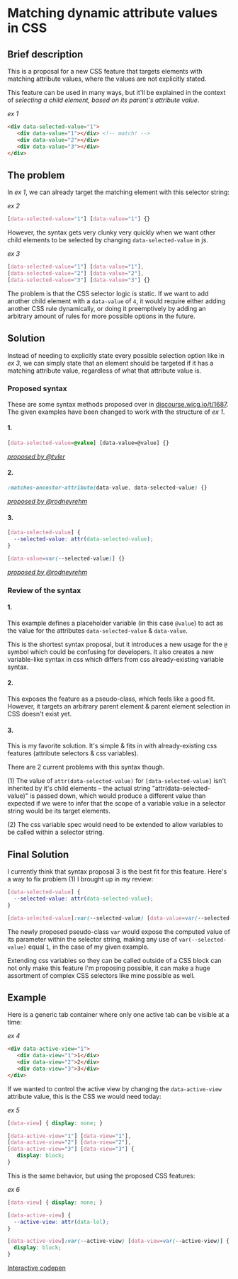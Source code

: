 # Matching dynamic attribute values in CSS

## Brief description
This is a proposal for a new CSS feature that targets elements with matching attribute values, where the values are not explicitly stated.

This feature can be used in many ways, but it'll be explained in the context of _selecting a child element, based on its parent's attribute value_.

_ex 1_
``` html
<div data-selected-value="1">
   <div data-value="1"></div> <!-- match! -->
   <div data-value="2"></div>
   <div data-value="3"></div>
</div>
```

## The problem

In _ex 1_, we can already target the matching element with this selector string:

_ex 2_
``` css
[data-selected-value="1"] [data-value="1"] {}
```

However, the syntax gets very clunky very quickly when we want other child elements to be selected by changing `data-selected-value` in js.

_ex 3_
``` css
[data-selected-value="1"] [data-value="1"],
[data-selected-value="2"] [data-value="2"],
[data-selected-value="3"] [data-value="3"] {}
```

The problem is that the CSS selector logic is static. If we want to add another child element with a `data-value` of `4`, it would require either adding another CSS rule dynamically, or doing it preemptively by adding an arbitrary amount of rules for more possible options in the future.

## Solution

Instead of needing to explicitly state every possible selection option like in _ex 3_, we can simply state that an element should be targeted if it has a matching attribute value, regardless of what that attribute value is.

### Proposed syntax

These are some syntax methods proposed over in [discourse.wicg.io/t/1687](https://discourse.wicg.io/t/selecting-matching-attribute-values-in-css/1687). The given examples have been changed to work with the structure of _ex 1_.

#### 1.
``` css
[data-selected-value=@value] [data-value=@value] {}
```
_[proposed by @tvler](https://discourse.wicg.io/t/selecting-matching-attribute-values-in-css/1687)_

#### 2.
``` css
:matches-ancestor-attribute(data-value, data-selected-value) {}
```
_[proposed by @rodneyrehm](https://discourse.wicg.io/t/selecting-matching-attribute-values-in-css/1687/11)_

#### 3.

``` css
[data-selected-value] {
  --selected-value: attr(data-selected-value);
}

[data-value=var(--selected-value)] {}
```
_[proposed by @rodneyrehm](https://discourse.wicg.io/t/selecting-matching-attribute-values-in-css/1687/11)_

### Review of the syntax

#### 1.
This example defines a placeholder variable (in this case `@value`) to act as the value for the attributes `data-selected-value` & `data-value`.

This is the shortest syntax proposal, but it introduces a new usage for the `@` symbol which could be confusing for developers. It also creates a new variable-like syntax in css which differs from css already-existing variable syntax.

#### 2.
This exposes the feature as a pseudo-class, which feels like a good fit. However, it targets an arbitrary parent element & parent element selection in CSS doesn't exist yet.

#### 3.
This is my favorite solution. It's simple & fits in with already-existing css features (attribute selectors & css variables).

There are 2 current problems with this syntax though.

(1) The value of `attr(data-selected-value)` for `[data-selected-value]` isn't inherited by it's child elements – the actual string "attr(data-selected-value)" is passed down, which would produce a different value than expected if we were to infer that the scope of a variable value in a selector string would be its target elements.

(2) The css variable spec would need to be extended to allow variables to be called within a selector string.

## Final Solution
I currently think that syntax proposal 3 is the best fit for this feature. Here's a way to fix problem (1) I brought up in my review:

``` css
[data-selected-value] {
  --selected-value: attr(data-selected-value);
}

[data-selected-value]:var(--selected-value) [data-value=var(--selected-value)] {}
```

The newly proposed pseudo-class `var` would expose the computed value of its parameter within the selector string, making any use of `var(--selected-value)` equal `1`, in the case of my given example.

Extending css variables so they can be called outside of a CSS block can not only make this feature I'm proposing possible, it can make a huge assortment of complex CSS selectors like mine possible as well.

## Example

Here is a generic tab container where only one active tab can be visible at a time:

_ex 4_
``` html
<div data-active-view="1">
   <div data-view="1">1</div>
   <div data-view="2">2</div>
   <div data-view="3">3</div>
</div>
```

If we wanted to control the active view by changing the `data-active-view` attribute value, this is the CSS we would need today:

_ex 5_
``` css
[data-view] { display: none; }

[data-active-view="1"] [data-view="1"],
[data-active-view="2"] [data-view="2"],
[data-active-view="3"] [data-view="3"] {
   display: block;
}
```

This is the same behavior, but using the proposed CSS features:

_ex 6_
``` css
[data-view] { display: none; }

[data-active-view] {
  --active-view: attr(data-lol);
}

[data-active-view]:var(--active-view) [data-view=var(--active-view)] {
  display: block;
}
```

[Interactive codepen](http://codepen.io/anon/pen/NRajrR)